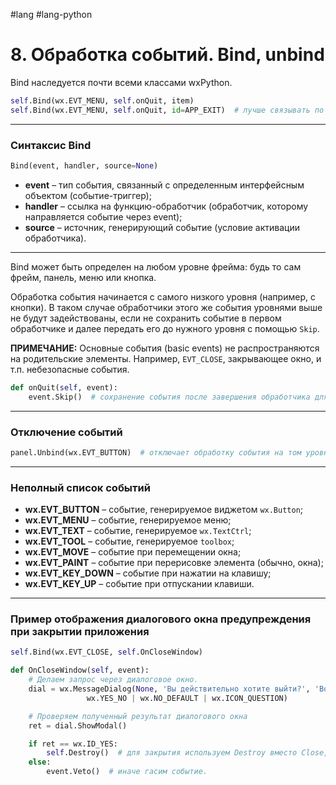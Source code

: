 #lang #lang-python 

# 8. Обработка событий. Bind, unbind

Bind наследуется почти всеми классами wxPython. 

```python
self.Bind(wx.EVT_MENU, self.onQuit, item)		
self.Bind(wx.EVT_MENU, self.onQuit, id=APP_EXIT)  # лучше связывать по id, чтобы не зависеть от имени переменной
```

---

### Синтаксис Bind

```python
Bind(event, handler, source=None)
```

- **event**  – тип события, связанный с определенным интерфейсным объектом (событие-триггер);
- **handler**  – ссылка на функцию-обработчик (обработчик, которому направляется событие через event);
- **source**  – источник, генерирующий событие (условие активации обработчика).

---

Bind может быть определен на любом уровне фрейма: будь то сам фрейм, панель, меню или кнопка.

Обработка события начинается с самого низкого уровня (например, с кнопки). В таком случае обработчики этого же события уровнями выше не будут задействованы, если не сохранить событие в первом обработчике и далее передать его до нужного уровня с помощью `Skip`.

**ПРИМЕЧАНИЕ:** Основные события (basic events) не распространяются на родительские элементы. Например, `EVT_CLOSE`, закрывающее окно, и т.п. небезопасные события.

```python
def onQuit(self, event):
    event.Skip()  # сохранение события после завершения обработчика для перехода к следующему уровню обработки.
```

---

### Отключение событий

```python
panel.Unbind(wx.EVT_BUTTON)  # отключает обработку события на том уровне, с которого вызван
```

---

### Неполный список событий

- **wx.EVT_BUTTON** – событие, генерируемое виджетом `wx.Button`;
- **wx.EVT_MENU** – событие, генерируемое меню;
- **wx.EVT_TEXT** – событие, генерируемое `wx.TextCtrl`;
- **wx.EVT_TOOL** – событие, генерируемое `toolbox`;
- **wx.EVT_MOVE** – событие при перемещении окна;
- **wx.EVT_PAINT** – событие при перерисовке элемента (обычно, окна);
- **wx.EVT_KEY_DOWN** – событие при нажатии на клавишу;
- **wx.EVT_KEY_UP** – событие при отпускании клавиши.

---

### Пример отображения диалогового окна предупреждения при закрытии приложения

```python
self.Bind(wx.EVT_CLOSE, self.OnCloseWindow)

def OnCloseWindow(self, event):
    # Делаем запрос через диалоговое окно.
    dial = wx.MessageDialog(None, 'Вы действительно хотите выйти?', 'Вопрос',  
                 wx.YES_NO | wx.NO_DEFAULT | wx.ICON_QUESTION)

    # Проверяем полученный результат диалогового окна
    ret = dial.ShowModal()

    if ret == wx.ID_YES:
        self.Destroy()  # для закрытия используем Destroy вместо Close, чтобы не зациклить обработчик
    else:
        event.Veto()  # иначе гасим событие.
```
